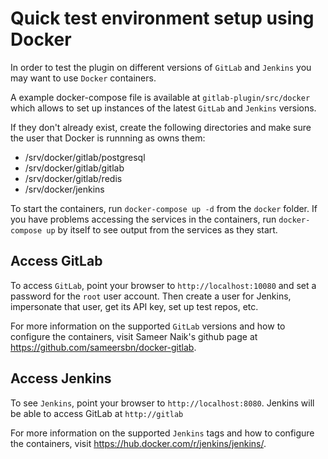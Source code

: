 # Quick test environment setup using Docker

In order to test the plugin on different versions of `GitLab` and `Jenkins` you may want to use `Docker` containers.

A example docker-compose file is available at `gitlab-plugin/src/docker` which allows to set up instances of the latest `GitLab` and `Jenkins` versions.

If they don't already exist, create the following directories and make sure the user that Docker is runnning as owns them:
* /srv/docker/gitlab/postgresql
* /srv/docker/gitlab/gitlab
* /srv/docker/gitlab/redis
* /srv/docker/jenkins

To start the containers, run `docker-compose up -d` from the `docker` folder. If you have problems accessing the services in the containers, run `docker-compose up` by itself to see output from the services as they start.

## Access GitLab

To access `GitLab`, point your browser to `http://localhost:10080` and set a password for the `root` user account. Then create a user for Jenkins, impersonate that user, get its API key, set up test repos, etc. 

For more information on the supported `GitLab` versions and how to configure the containers, visit Sameer Naik's github page at https://github.com/sameersbn/docker-gitlab.

## Access Jenkins

To see `Jenkins`, point your browser to `http://localhost:8080`. Jenkins will be able to access GitLab at `http://gitlab`

For more information on the supported `Jenkins` tags and how to configure the containers, visit https://hub.docker.com/r/jenkins/jenkins/.


